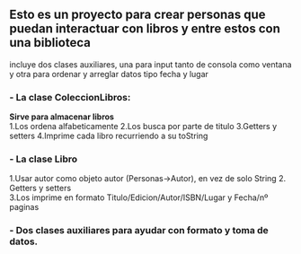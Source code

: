 ## Esto es un proyecto para crear personas que puedan interactuar con libros y entre estos con una biblioteca
   incluye dos clases auxiliares, una para input tanto de consola como ventana y otra para ordenar y arreglar datos tipo fecha y lugar
### - La clase ColeccionLibros:
**Sirve para almacenar libros**  
1.Los ordena alfabeticamente
2.Los busca por parte de titulo
3.Getters y setters
4.Imprime cada libro recurriendo a su toString

### - La clase Libro
1.Usar autor como objeto autor (Personas->Autor), en vez de solo String
2. Getters y setters  
3.Los imprime en formato Titulo/Edicion/Autor/ISBN/Lugar y Fecha/nº paginas

### - Dos clases auxiliares para ayudar con formato y toma de datos.
